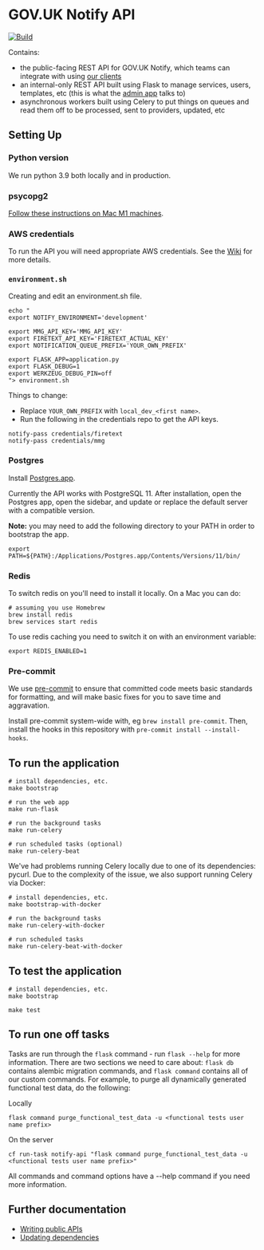 # GOV.UK Notify API

[![Build](https://github.com/Worth-NL/notifications-api/actions/workflows/build-and-test.yml/badge.svg?branch=main)](https://github.com/Worth-NL/notifications-api/actions/workflows/build-and-test.yml)

Contains:
- the public-facing REST API for GOV.UK Notify, which teams can integrate with using [our clients](https://www.notifications.service.gov.uk/documentation)
- an internal-only REST API built using Flask to manage services, users, templates, etc (this is what the [admin app](http://github.com/alphagov/notifications-admin) talks to)
- asynchronous workers built using Celery to put things on queues and read them off to be processed, sent to providers, updated, etc

## Setting Up

### Python version

We run python 3.9 both locally and in production.

### psycopg2

[Follow these instructions on Mac M1 machines](https://github.com/psycopg/psycopg2/issues/1216#issuecomment-1068150544).

### AWS credentials

To run the API you will need appropriate AWS credentials. See the [Wiki](https://github.com/alphagov/notifications-manuals/wiki/aws-accounts#how-to-set-up-local-development) for more details.

### `environment.sh`

Creating and edit an environment.sh file.

```
echo "
export NOTIFY_ENVIRONMENT='development'

export MMG_API_KEY='MMG_API_KEY'
export FIRETEXT_API_KEY='FIRETEXT_ACTUAL_KEY'
export NOTIFICATION_QUEUE_PREFIX='YOUR_OWN_PREFIX'

export FLASK_APP=application.py
export FLASK_DEBUG=1
export WERKZEUG_DEBUG_PIN=off
"> environment.sh
```

Things to change:

* Replace `YOUR_OWN_PREFIX` with `local_dev_<first name>`.
* Run the following in the credentials repo to get the API keys.

```
notify-pass credentials/firetext
notify-pass credentials/mmg
```

### Postgres

Install [Postgres.app](http://postgresapp.com/).

Currently the API works with PostgreSQL 11. After installation, open the Postgres app, open the sidebar, and update or replace the default server with a compatible version.

**Note:** you may need to add the following directory to your PATH in order to bootstrap the app.

```
export PATH=${PATH}:/Applications/Postgres.app/Contents/Versions/11/bin/
```

### Redis

To switch redis on you'll need to install it locally. On a Mac you can do:

```
# assuming you use Homebrew
brew install redis
brew services start redis
```

To use redis caching you need to switch it on with an environment variable:

```
export REDIS_ENABLED=1
```

### Pre-commit

We use [pre-commit](https://pre-commit.com/) to ensure that committed code meets basic standards for formatting, and will make basic fixes for you to save time and aggravation.

Install pre-commit system-wide with, eg `brew install pre-commit`. Then, install the hooks in this repository with `pre-commit install --install-hooks`.

##  To run the application

```
# install dependencies, etc.
make bootstrap

# run the web app
make run-flask

# run the background tasks
make run-celery

# run scheduled tasks (optional)
make run-celery-beat
```

We've had problems running Celery locally due to one of its dependencies: pycurl. Due to the complexity of the issue, we also support running Celery via Docker:

```
# install dependencies, etc.
make bootstrap-with-docker

# run the background tasks
make run-celery-with-docker

# run scheduled tasks
make run-celery-beat-with-docker
```

##  To test the application

```
# install dependencies, etc.
make bootstrap

make test
```

## To run one off tasks

Tasks are run through the `flask` command - run `flask --help` for more information. There are two sections we need to
care about: `flask db` contains alembic migration commands, and `flask command` contains all of our custom commands. For
example, to purge all dynamically generated functional test data, do the following:

Locally
```
flask command purge_functional_test_data -u <functional tests user name prefix>
```

On the server
```
cf run-task notify-api "flask command purge_functional_test_data -u <functional tests user name prefix>"
```

All commands and command options have a --help command if you need more information.

## Further documentation

- [Writing public APIs](docs/writing-public-apis.md)
- [Updating dependencies](https://github.com/alphagov/notifications-manuals/wiki/Dependencies)
